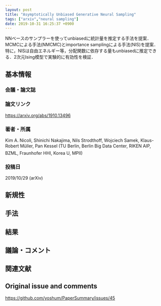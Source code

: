```yaml
---
layout: post
title: "Asymptotically Unbiased Generative Neural Sampling"
tags: ["arxiv","neural sampling"]
date: 2019-10-31 16:25:37 +0900
---
```


NNベースのサンプラーを使ってunbiasedに統計量を推定する手法を提案．MCMCによる手法(NMCMC)とimportance samplingによる手法(NIS)を提案．特に，NISは自由エネルギー等，分配関数に依存する量もunbiasedに推定できる．2次元Ising模型で実験的に有効性を検証．

## 基本情報
### 会議・論文誌

### 論文リンク
https://arxiv.org/abs/1910.13496

### 著者・所属
Kim A. Nicoli, Shinichi Nakajima, Nils Strodthoff, Wojciech Samek, Klaus-Robert Müller, Pan Kessel
(TU Berlin, Berlin Big Data Center, RIKEN AIP, BZML, Fraunhofer HHI, Korea U, MPII)

### 投稿日
2019/10/29 (arXiv)

## 新規性

## 手法

## 結果

## 議論・コメント

## 関連文献


## Original issue and comments

https://github.com/yoshum/PaperSummary/issues/45
